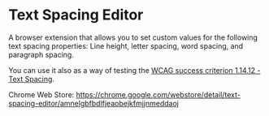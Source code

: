 # Text Spacing Editor

A browser extension that allows you to set custom values for the following text spacing properties: Line height, letter spacing, word spacing, and paragraph spacing.

You can use it also as a way of testing the [WCAG success criterion 1.14.12 - Text Spacing](https://www.w3.org/WAI/WCAG21/Understanding/text-spacing.html).

Chrome Web Store: https://chrome.google.com/webstore/detail/text-spacing-editor/amnelgbfbdlfjeaobejkfmjjnmeddaoj
